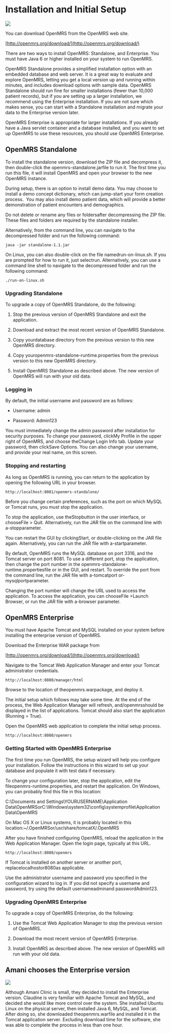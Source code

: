 # Installation and Initial Setup

![](http://write.flossmanuals.net/openmrs/installation-and-initial-setup/static/installing.png)

You can download OpenMRS from the OpenMRS web site.

[http://openmrs.org/download/](http://openmrs.org/download/)

There are two ways to install OpenMRS: Standalone, and Enterprise. You must have Java 6 or higher installed on your system to run OpenMRS.

OpenMRS Standalone provides a simplified installation option with an embedded database and web server. It is a great way to evaluate and explore OpenMRS, letting you get a local version up and running within minutes, and includes download options with sample data. OpenMRS Standalone should run fine for smaller installations \(fewer than 10,000 patient records\), but if you are setting up a larger installation, we recommend using the Enterprise installation. If you are not sure which makes sense, you can start with a Standalone installation and migrate your data to the Enterprise version later.

OpenMRS Enterprise is appropriate for larger installations. If you already have a Java servlet container and a database installed, and you want to set up OpenMRS to use these resources, you should use OpenMRS Enterprise.

## OpenMRS Standalone

To install the standalone version, download the ZIP file and decompress it, then double-click the openmrs-standalone.jarfile to run it. The first time you run this file, it will install OpenMRS and open your browser to the new OpenMRS instance.

During setup, there is an option to install demo data. You may choose to install a demo concept dictionary, which can jump-start your form creation process.  You may also install demo patient data, which will provide a better demonstration of patient encounters and demographics.

Do not delete or rename any files or foldersafter decompressing the ZIP file. These files and folders are required by the standalone installer.

Alternatively, from the command line, you can navigate to the decompressed folder and run the following command:

```
java -jar standalone-1.1.jar
```

On Linux, you can also double-click on the file namedrun-on-linux.sh. If you are prompted for how to run it, just selectrun. Alternatively, you can use a command line shell to navigate to the decompressed folder and run the following command:

```
./run-on-linux.sh
```

### Upgrading Standalone

To upgrade a copy of OpenMRS Standalone, do the following:

1. Stop the previous version of OpenMRS Standalone and exit the application.

2. Download and extract the most recent version of OpenMRS Standalone.

3. Copy yourdatabase directory from the previous version to this new OpenMRS directory.

4. Copy youropenmrs-standalone-runtime.properties from the previous version to this new OpenMRS directory.

5. Install OpenMRS Standalone as described above. The new version of OpenMRS will run with your old data.


### Logging in

By default, the initial username and password are as follows:

* Username: admin

* Password: Admin123


You must immediately change the admin password after installation for security purposes. To change your password, clickMy Profile in the upper right of OpenMRS, and choose theChange Login Info tab. Update your password, then clickSave Options. You can also change your username, and provide your real name, on this screen.

### Stopping and restarting

As long as OpenMRS is running, you can return to the application by opening the following URL in your browser.

```
http://localhost:8081/openmrs-standalone/
```

Before you change certain preferences, such as the port on which MySQL or Tomcat runs, you must stop the application.

To stop the application, use theStopbutton in the user interface, or chooseFile &gt; Quit. Alternatively, run the JAR file on the command line with a-stopparameter.

You can restart the GUI by clickingStart, or double-clicking on the JAR file again. Alternatively, you can run the JAR file with a-startparameter.

By default, OpenMRS runs the MySQL database on port 3316, and the Tomcat server on port 8081. To use a different port, stop the application, then change the port number in the openmrs-standalone-runtime.propertiesfile or in the GUI, and restart. To override the port from the command line, run the JAR file with a-tomcatport or-mysqlportparameter.

Changing the port number will change the URL used to access the application. To access the application, you can chooseFile &gt;Launch Browser, or run the JAR file with a-browser parameter.

## OpenMRS Enterprise

You must have Apache Tomcat and MySQL installed on your system before installing the enterprise version of OpenMRS.

Download the Enterprise WAR package from

[http://openmrs.org/download/](http://openmrs.org/download/)

Navigate to the Tomcat Web Application Manager and enter your Tomcat administrator credentials.

```
http://localhost:8080/manager/html
```

Browse to the location of theopenmrs.warpackage, and deploy it.

The initial setup which follows may take some time. At the end of the process, the Web Application Manager will refresh, and/openmrsshould be displayed in the list of applications. Tomcat should also start the application \(Running = True\).

Open the OpenMRS web application to complete the initial setup process.

```
http://localhost:8080/openmrs
```

### Getting Started with OpenMRS Enterprise

The first time you run OpenMRS, the setup wizard will help you configure your installation. Follow the instructions in this wizard to set up your database and populate it with test data if necessary.

To change your configuration later, stop the application, edit the fileopenmrs-runtime.properties, and restart the application. On Windows, you can probably find this file in this location:

C:\Documents and Settings\YOURUSERNAME\Application Data\OpenMRSorC:\Windows\system32\config\systemprofile\Application Data\OpenMRS

On Mac OS X or Linux systems, it is probably located in this location:~/.OpenMRSor/usr/share/tomcatX/.OpenMRS

After you have finished configuring OpenMRS, reload the application in the Web Application Manager. Open the login page, typically at this URL.

```
http://localhost:8080/openmrs
```

If Tomcat is installed on another server or another port, replacelocalhostor8080as applicable.

Use the administrator username and password you specified in the configuration wizard to log in. If you did not specify a username and password, try using the default usernameadminand passwordAdmin123.

### Upgrading OpenMRS Enterprise

To upgrade a copy of OpenMRS Enterprise, do the following: 

1. Use the Tomcat Web Application Manager to stop the previous version of OpenMRS.

2. Download the most recent version of OpenMRS Enterprise.

3. Install OpenMRS as described above. The new version of OpenMRS will run with your old data.


## Amani chooses the Enterprise version

![](http://write.flossmanuals.net/openmrs/installation-and-initial-setup/static/case-study.png)

Although Amani Clinic is small, they decided to install the Enterprise version. Claudine is very familiar with Apache Tomcat and MySQL, and decided she would like more control over the system. She installed Ubuntu Linux on the physical server, then installed Java 6, MySQL, and Tomcat. After doing so, she downloaded theopenmrs.warfile and installed it in the Tomcat application server. Excluding download time for the software, she was able to complete the process in less than one hour.

